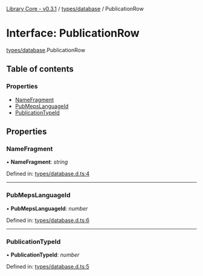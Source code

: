 [Library Core - v0.3.1](../README.md) / [types/database](../modules/types_database.md) / PublicationRow

# Interface: PublicationRow

[types/database](../modules/types_database.md).PublicationRow

## Table of contents

### Properties

- [NameFragment](types_database.publicationrow.md#namefragment)
- [PubMepsLanguageId](types_database.publicationrow.md#pubmepslanguageid)
- [PublicationTypeId](types_database.publicationrow.md#publicationtypeid)

## Properties

### NameFragment

• **NameFragment**: *string*

Defined in: [types/database.d.ts:4](https://github.com/BenShelton/library-api/blob/master/packages/core/types/database.d.ts#L4)

___

### PubMepsLanguageId

• **PubMepsLanguageId**: *number*

Defined in: [types/database.d.ts:6](https://github.com/BenShelton/library-api/blob/master/packages/core/types/database.d.ts#L6)

___

### PublicationTypeId

• **PublicationTypeId**: *number*

Defined in: [types/database.d.ts:5](https://github.com/BenShelton/library-api/blob/master/packages/core/types/database.d.ts#L5)
